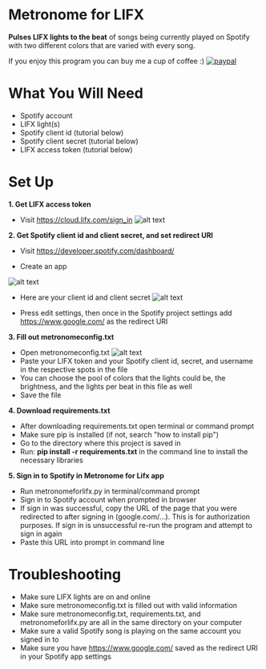 # Metronome for LIFX 
**Pulses LIFX lights to the beat** of songs being currently played on Spotify with two different colors that are varied with every song.

If you enjoy this program you can buy me a cup of coffee :)
[![paypal](https://www.paypalobjects.com/en_US/i/btn/btn_donateCC_LG.gif)](https://www.paypal.com/cgi-bin/webscr?cmd=_s-xclick&hosted_button_id=S8HEDX3BSDKL8&source=url)
# What You Will Need
- Spotify account
- LIFX light(s)
- Spotify client id (tutorial below)
- Spotify client secret (tutorial below)
- LIFX access token (tutorial below)

# Set Up
**1. Get LIFX access token**
- Visit https://cloud.lifx.com/sign_in
![alt text](https://discourse-cdn-sjc2.com/standard17/uploads/lifx/optimized/1X/f27580c296f07b32152239c037bf9c964f05444a_1_690x394.gif) 

**2. Get Spotify client id and client secret, and set redirect URI**
- Visit https://developer.spotify.com/dashboard/

- Create an app 

![alt text](https://github.com/codycoogan/metronomeforlifx/blob/master/images/spotclient.gif)

- Here are your client id and client secret
![alt text](https://github.com/codycoogan/metronomeforlifx/blob/master/images/spotblurred_g.jpg)

- Press edit settings, then once in the Spotify project settings add https://www.google.com/ as the redirect URI


**3. Fill out metronomeconfig.txt** 
- Open metronomeconfig.txt
![alt text](https://github.com/codycoogan/metronomeforlifx/blob/master/images/configsc2.png)
- Paste your LIFX token and your Spotify client id, secret, and username in the respective spots in the file
- You can choose the pool of colors that the lights could be, the brightness, and the lights per beat in this file as well
- Save the file


**4. Download requirements.txt**
- After downloading requirements.txt open terminal or command prompt
- Make sure pip is installed (if not, search "how to install pip")
- Go to the directory where this project is saved in
- Run: **pip install -r requirements.txt**    in the command line to install the necessary libraries


**5. Sign in to Spotify in Metronome for Lifx app**
- Run metronomeforlifx.py in terminal/command prompt
- Sign in to Spotify account when prompted in browser
- If sign in was successful, copy the URL of the page that you were redirected to after signing in (google.com/...). This is for authorization purposes. If sign in is unsuccessful re-run the program and attempt to sign in again
- Paste this URL into prompt in command line

# Troubleshooting
- Make sure LIFX lights are on and online
- Make sure metronomeconfig.txt is filled out with valid information
- Make sure metronomeconfig.txt, requirements.txt, and metronomeforlifx.py are all in the same directory on your computer
- Make sure a valid Spotify song is playing on the same account you signed in to
- Make sure you have https://www.google.com/ saved as the redirect URI in your Spotify app settings


